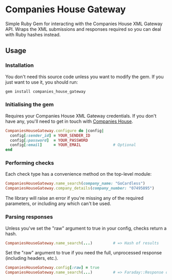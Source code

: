 # Companies House Gateway

Simple Ruby Gem for interacting with the Companies House XML Gateway API. Wraps
the XML submissions and responses required so you can deal with Ruby hashes
instead.

## Usage

### Installation

You don't need this source code unless you want to modify the gem. If you just
want to use it, you should run:

```ruby
gem install companies_house_gateway
````

### Initialising the gem
Requires your Companies House XML Gateway credentials. If you don't have any,
you'll need to get in touch with
[Companies House](http://xmlgw.companieshouse.gov.uk/).

```ruby
CompaniesHouseGateway.configure do |config|
  config[:sender_id] = YOUR_SENDER_ID
  config[:password]  = YOUR_PASSWORD
  config[:email]     = YOUR_EMAIL              # Optional
end
```

### Performing checks
Each check type has a convenience method on the top-level module:

```ruby
CompaniesHouseGateway.name_search(company_name: "GoCardless")
CompaniesHouseGateway.company_details(company_number: "07495895")
```

The library will raise an error if you're missing any of the required
parameters, or including any which can't be used.

### Parsing responses

Unless you've set the "raw" argument to true in your config, checks return a
hash.

```ruby
CompaniesHouseGateway.name_search(...)         # => Hash of results
```

Set the "raw" argument to true if you need the full, unprocessed response
(including headers, etc.).

```ruby
CompaniesHouseGateway.config[:raw] = true
CompaniesHouseGateway.name_search(...)         # => Faraday::Response object
```